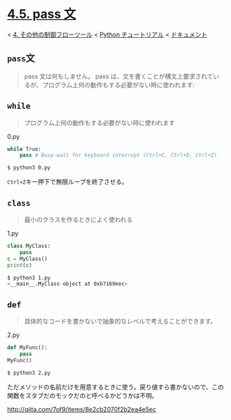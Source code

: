 # [4.5. pass 文](https://docs.python.jp/3/tutorial/controlflow.html#pass-statements)

< [4. その他の制御フローツール](https://docs.python.jp/3/tutorial/controlflow.html#more-control-flow-tools) < [Python チュートリアル](https://docs.python.jp/3/tutorial/index.html) < [ドキュメント](https://docs.python.jp/3/index.html)

## `pass`文

> pass 文は何もしません。 pass は、文を書くことが構文上要求されているが、プログラム上何の動作もする必要がない時に使われます:

## `while`

> プログラム上何の動作もする必要がない時に使われます

0.py
```python
while True:
    pass # Busy-wait for keyboard interrupt (Ctrl+C, Ctrl+D, Ctrl+Z)
```
```sh
$ python3 0.py
```

`Ctrl+Z`キー押下で無限ループを終了させる。

## `class`

> 最小のクラスを作るときによく使われる

1.py
```python
class MyClass:
    pass
c = MyClass()
print(c)
```
```sh
$ python3 1.py
<__main__.MyClass object at 0xb7169eec>
```

## `def`

> 具体的なコードを書かないで抽象的なレベルで考えることができます。

2.py
```python
def MyFunc():
    pass
MyFunc()
```
```sh
$ python3 2.py
```

ただメソッドの名前だけを用意するときに使う。戻り値すら書かないので、この関数をスタブだのモックだのと呼べるかどうかは不明。

http://qiita.com/7of9/items/8e2cb2070f2b2ea4e5ec

